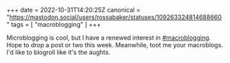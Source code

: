 +++
date = 2022-10-31T14:20:25Z
canonical = "https://mastodon.social/users/rossabaker/statuses/109263324814688660"
tags = [ "macroblogging" ]
+++

<p>Microblogging is cool, but I have a renewed interest in <a href="https://mastodon.social/tags/macroblogging" class="mention hashtag" rel="tag">#<span>macroblogging</span></a>.  Hope to drop a post or two this week.  Meanwhile, toot me your macroblogs.  I&#39;d like to blogroll like it&#39;s the aughts.</p>
